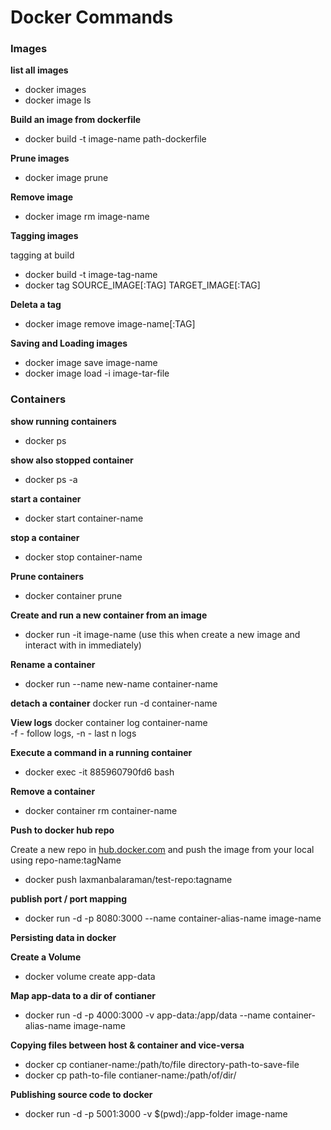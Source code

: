 # Docker Commands


### Images

**list all images**

+ docker images
+ docker image ls

**Build an image from dockerfile**
+ docker build -t image-name path-dockerfile

**Prune images**
+ docker image prune

**Remove image**
+ docker image rm image-name

**Tagging images**

tagging at build <br/>
+ docker build -t image-tag-name <br/>
+ docker tag SOURCE_IMAGE[:TAG] TARGET_IMAGE[:TAG]

**Deleta a tag**
+ docker image remove image-name[:TAG]

**Saving and Loading images**
+ docker image save image-name
+ docker image load -i image-tar-file


### Containers

**show running containers**
+ docker ps

**show also stopped container**
+ docker ps -a

**start a container**
+ docker start container-name

**stop a container**
+ docker stop container-name

**Prune containers**
+ docker container prune

**Create and run a new container from an image**
+ docker run -it image-name
(use this when create a new image and interact with in immediately)

**Rename a container**
+ docker run --name new-name container-name

**detach a container**
docker run -d container-name

**View logs**
docker container log container-name<br/>
-f - follow logs, -n - last n logs 

**Execute a command in a running container**
+ docker exec -it 885960790fd6 bash

**Remove a container**
+ docker container rm container-name


**Push to docker hub repo**

Create a new repo in [hub.docker.com](https://hub.docker.com) and push the image from your local using repo-name:tagName

+ docker push laxmanbalaraman/test-repo:tagname

**publish port / port mapping**

+ docker run -d -p 8080:3000 --name container-alias-name image-name

**Persisting data in docker**

**Create a Volume**

+ docker volume create app-data

**Map app-data to a dir of contianer**

+ docker run -d -p 4000:3000 -v app-data:/app/data --name container-alias-name image-name 

**Copying files between host & container and vice-versa**

+ docker cp contianer-name:/path/to/file directory-path-to-save-file 
+ docker cp path-to-file contianer-name:/path/of/dir/

**Publishing source code to docker**

+ docker run -d -p 5001:3000 -v $(pwd):/app-folder image-name







